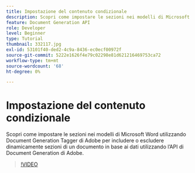 ```yaml
---
title: Impostazione del contenuto condizionale
description: Scopri come impostare le sezioni nei modelli di Microsoft Word utilizzando l’Adobe Document Generation Tagger per includere o escludere dinamicamente sezioni di un documento basate su dati utilizzando l’API di Adobe Document Generation
feature: Document Generation API
role: Developer
level: Beginner
type: Tutorial
thumbnail: 332117.jpg
exl-id: 53101f40-ded2-4c9a-8436-ec0ecf00972f
source-git-commit: 5222e1626f4e79c02298e81d621216469753ca72
workflow-type: tm+mt
source-wordcount: '68'
ht-degree: 0%

---
```


# Impostazione del contenuto condizionale

Scopri come impostare le sezioni nei modelli di Microsoft Word utilizzando Document Generation Tagger di Adobe per includere o escludere dinamicamente sezioni di un documento in base ai dati utilizzando l’API di Document Generation di Adobe.

>[!VIDEO](https://video.tv.adobe.com/v/332117?hidetitle=true)

